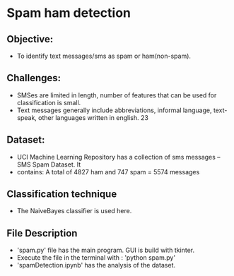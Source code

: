 # Spam ham detection
## Objective:
- To identify text messages/sms as spam or ham(non-spam).
## Challenges:
- SMSes are limited in length, number of features that can be used for classification is small.
- Text messages generally include abbreviations, informal language, text-speak, other languages
written in english.
23
## Dataset:
- UCI Machine Learning Repository has a collection of sms messages – SMS Spam Dataset. It
- contains:
A total of 4827 ham and 747 spam = 5574 messages 
## Classification technique
- The NaiveBayes classifier is used here. 
## File Description 
- 'spam.py' file has the main program. GUI is build with tkinter.
- Execute the file in the terminal with : 'python spam.py'
- 'spamDetection.ipynb' has the analysis of the dataset. 
